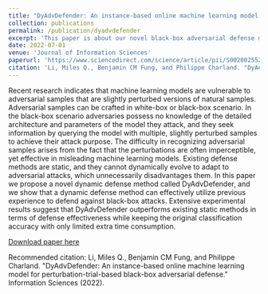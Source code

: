 ```yaml
---
title: "DyAdvDefender: An instance-based online machine learning model for perturbation-trial-based black-box adversarial defense"
collection: publications
permalink: /publication/dyadvdefender
excerpt: 'This paper is about our novel black-box adversarial defense method'
date: 2022-07-01
venue: 'Journal of Information Sciences'
paperurl: 'https://www.sciencedirect.com/science/article/pii/S0020025522003747?casa_token=p5N50hWOf0oAAAAA:OoG3up9I8-W8kW1zutzK3zuzOZL1kpWspm_7h0YJZC_aowNcFvN97aUNwcWJvMX61QngMi4aNjy4'
citation: 'Li, Miles Q., Benjamin CM Fung, and Philippe Charland. "DyAdvDefender: An instance-based online machine learning model for perturbation-trial-based black-box adversarial defense." Information Sciences (2022).'
---
```

Recent research indicates that machine learning models are vulnerable to adversarial samples that are slightly perturbed versions of natural samples. Adversarial samples can be crafted in white-box or black-box scenario. In the black-box scenario adversaries possess no knowledge of the detailed architecture and parameters of the model they attack, and they seek information by querying the model with multiple, slightly perturbed samples to achieve their attack purpose. The difficulty in recognizing adversarial samples arises from the fact that the perturbations are often imperceptible, yet effective in misleading machine learning models. Existing defense methods are static, and they cannot dynamically evolve to adapt to adversarial attacks, which unnecessarily disadvantages them. In this paper we propose a novel dynamic defense method called DyAdvDefender, and we show that a dynamic defense method can effectively utilize previous experience to defend against black-box attacks. Extensive experimental results suggest that DyAdvDefender outperforms existing static methods in terms of defense effectiveness while keeping the original classification accuracy with only limited extra time consumption. 

[Download paper here](https://www.sciencedirect.com/science/article/pii/S0020025522003747?casa_token=p5N50hWOf0oAAAAA:OoG3up9I8-W8kW1zutzK3zuzOZL1kpWspm_7h0YJZC_aowNcFvN97aUNwcWJvMX61QngMi4aNjy4)

Recommended citation: Li, Miles Q., Benjamin CM Fung, and Philippe Charland. "DyAdvDefender: An instance-based online machine learning model for perturbation-trial-based black-box adversarial defense." Information Sciences (2022).